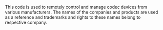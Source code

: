 This code is used to remotely control and manage codec devices from
various manufacturers. The names of the companies and products are
used as a reference and trademarks and rights to these names belong
to respective company.
